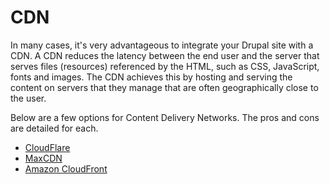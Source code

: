 # CDN

In many cases, it's very advantageous to integrate your Drupal site with a CDN. A CDN reduces the latency between the end user and the server that serves files (resources) referenced by the HTML, such as CSS, JavaScript, fonts and images. The CDN achieves this by hosting and serving the content on servers that they manage that are often geographically close to the user.

Below are a few options for Content Delivery Networks. The pros and cons are detailed for each.

* [CloudFlare](cloudflare.md)
* [MaxCDN](maxcdn.md)
* [Amazon CloudFront](amazon_cloudfront.md)